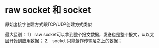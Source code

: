 # raw socket 和 socket

原始套接字创建方式跟TCP/UDP创建方式类似

最大区别：
    1） raw socket可以拿到整个报文数据，发送也是整个报文，从以太层开始到应用数据；
    2） socket 只能操作传输层之上的数据；
